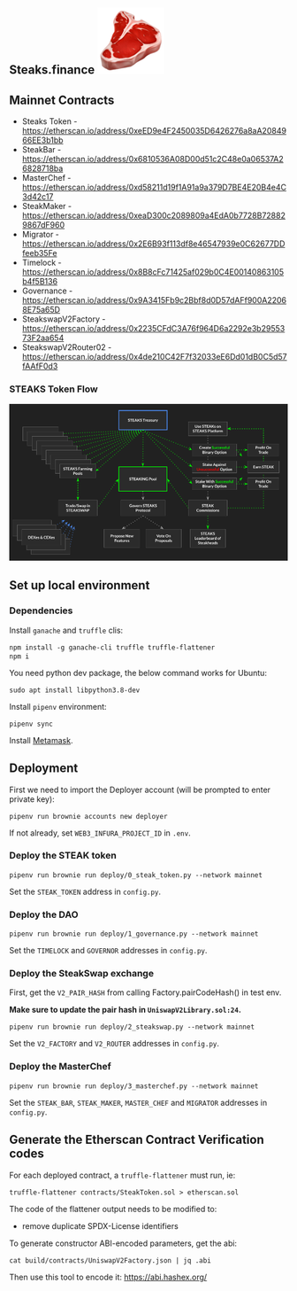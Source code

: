 

## Steaks.finance  ![](steak-logo.png)

## Mainnet Contracts

- Steaks Token - https://etherscan.io/address/0xeED9e4F2450035D6426276a8aA2084966EE3b1bb
- SteakBar - https://etherscan.io/address/0x6810536A08D00d51c2C48e0a06537A26828718ba
- MasterChef - https://etherscan.io/address/0xd58211d19f1A91a9a379D7BE4E20B4e4C3d42c17
- SteakMaker - https://etherscan.io/address/0xeaD300c2089809a4EdA0b7728B728829867dF960
- Migrator - https://etherscan.io/address/0x2E6B93f113df8e46547939e0C62677DDfeeb35Fe
- Timelock - https://etherscan.io/address/0x8B8cFc71425af029b0C4E00140863105b4f5B136
- Governance - https://etherscan.io/address/0x9A3415Fb9c2Bbf8d0D57dAFf900A22068E75a65D
- SteakswapV2Factory - https://etherscan.io/address/0x2235CFdC3A76f964D6a2292e3b2955373F2aa654
- SteakswapV2Router02 - https://etherscan.io/address/0x4de210C42F7f32033eE6Dd01dB0C5d57fAAfF0d3


### STEAKS Token Flow

![](token-flow.png)



## Set up local environment

### Dependencies

Install `ganache` and `truffle` clis:

```
npm install -g ganache-cli truffle truffle-flattener
npm i
```

You need python dev package, the below command works for Ubuntu:

```
sudo apt install libpython3.8-dev
```

Install `pipenv` environment:

```
pipenv sync
```

Install [Metamask](https://metamask.io/download.html).



## Deployment
First we need to import the Deployer account (will be prompted to enter private key):
```
pipenv run brownie accounts new deployer
```

If not already, set `WEB3_INFURA_PROJECT_ID` in `.env`.

### Deploy the STEAK token

```
pipenv run brownie run deploy/0_steak_token.py --network mainnet
```

Set the `STEAK_TOKEN` address  in `config.py`.

### Deploy the DAO

```
pipenv run brownie run deploy/1_governance.py --network mainnet
```

Set the `TIMELOCK`  and `GOVERNOR` addresses  in `config.py`.

### Deploy the SteakSwap exchange

First, get the `V2_PAIR_HASH` from calling Factory.pairCodeHash() in test env.

**Make sure to update the pair hash in `UniswapV2Library.sol:24`.**

```
pipenv run brownie run deploy/2_steakswap.py --network mainnet
```
Set the `V2_FACTORY` and `V2_ROUTER` addresses  in `config.py`.


### Deploy the MasterChef

```
pipenv run brownie run deploy/3_masterchef.py --network mainnet
```

Set the `STEAK_BAR`, `STEAK_MAKER`, `MASTER_CHEF` and `MIGRATOR` addresses  in `config.py`.

## Generate the Etherscan Contract Verification codes

For each deployed contract, a `truffle-flattener` must run, ie:

```
truffle-flattener contracts/SteakToken.sol > etherscan.sol
```
The code of the flattener output needs to be modified to:
 - remove duplicate SPDX-License identifiers

To generate constructor ABI-encoded parameters, get the abi:
```
cat build/contracts/UniswapV2Factory.json | jq .abi
```

Then use this tool to encode it:
https://abi.hashex.org/
